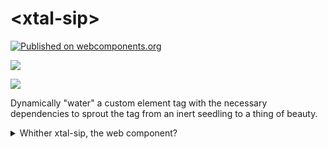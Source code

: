 # \<xtal-sip\>

[![Published on webcomponents.org](https://img.shields.io/badge/webcomponents.org-published-blue.svg)](https://www.webcomponents.org/element/xtal-sip)

<a href="https://nodei.co/npm/xtal-sip/"><img src="https://nodei.co/npm/xtal-sip.png"></a>

<img src="https://badgen.net/bundlephobia/minzip/xtal-sip">

Dynamically &#34;water&#34; a custom element tag with the necessary dependencies to sprout the tag from an inert seedling to a thing of beauty.

<details>
  <summary>Whither xtal-sip, the web component?</summary
  >
**NB:** xtal-sip, the web component, has decided to part ways with Middle-earth, and reminds its protégés, described below, that "The road goes ever on and on". 

xtal-sip's spirit lingers on in the hearts and minds of the functions contained in this package.  These functions are determined to carry out xtal-sip's mission.  They claim right of abode, and wish xtal-sip's next adventure will be filled with peace and tranquility.

<details>
<summary>
Backdrop, the good and the bad.
</summary>

The good:

Browsers now support ES modules, including relative references between files.  Hip hip hooray!

Dynamic imports of ES modules are shipping in every modern browser, which also support relative references.  Hip hip hooray!

The bad:

When it comes to cross-package resolution, on the other hand, the only proposal on the table is import maps. But whether import maps are going to be there for the long haul remains an open question, in my mind.  It has been [sitting behind a flag since version 74 in Chrome, and no release date has been announced](https://www.chromestatus.com/feature/5315286962012160).  Part of the reason for its languishing behind the flag, I think, is the lackluster response from other browser vendors.  It is [well-polyfilled](https://github.com/guybedford/es-module-shims), at least.   

Firefox is taking a bit of an [Of course...](https://www.youtube.com/watch?v=VBn8XttrSew)  [approach to the question](https://github.com/mozilla/standards-positions/issues/146), which I suppose is more than can be said of Safari.  Relying on bare import resolution still feels much more tenuous than I'd like.  The strongest case for relying on bare import resolution is there is no better competing alternative, for now.  I think, though, without some assurance of the longevity of the specification via cross-browser positive gestures, it will be an uphill battle building the infrastructure around import maps that it so sorely needs.  VS Code / TypeScript support is quite confusing and inconsistent, as far as supporting bare import specifiers. Ironically, VSCode is more helpful in this regard if one sticks with JS.  I would be motivated to raise bug reports in VS Code / TypeScript's crushing sea of issues, but on what basis can I argue that they are under any obligation to support this "standard" without cross-browser endorsement?

Back to the good:

1.  It seems (by design) that the strict rules that govern bare import specifiers happen to be largely compatible with the considerably more lenient rules that bundling tools like webpack and Parcel support.  Tools which many -- but not all -- developers have grown used to / fond of using, even during development. 
2.  For those of us who enjoy the lightweight, quick to load and reload, instantaneous, abstraction-free feedback of build-less development, the es-dev-server does a great job of server-side "polyfilling" import maps (or bare import specifiers with package.json serving as a substitute for import maps, to be accurate).  Other solutions from snowpack and unpkg.com are also consistent with bare import specifiers.  Perhaps with HTTP3, the gap between what is convenient to (this class of developers), and what runs best in production, will continue to narrow.

Back to the bad:

However, even in the sphere of web component development, not all web component libraries are making themselves compatible with the es-dev-server.  Some of that is due to legacy / backwards compatibility needs, which hopefully will fade with time.  But another looming cause is that a sizable portion of web component libraries are built on stencil (and perhaps other JSX libraries), which tend to work best with a bundling step, even during development.  The fact that the library uses JSX means that some compiling will be necessary anyway, so from that point of view, developers may not care much what else happens during a save.  But it does mean that there's a bit of a rift there.  I've tried, unsuccessfully, to use Ionic components, and Shoelace components, using bare import specifiers and the es-dev-server.  On the other hand Ionic and Shoelace both provide easy CDN url's.  But pointing a library exclusively to a (versioned) CDN url in the raw code doesn't seem like the right solution.

Another weakness of import maps, in my mind, is it isn't easy to collapse mappings of multiple bare import endpoints to a single bundled (CDN) url.  Perhaps this will come with bundled exchanges, but my guess is bundled exchanges will land in all browsers by the end of the decade, when the Igalium-based browser reaches 99% market share.  It still seems to be only Google people spearheading this initiative (bundled exchanges).  So what to do until then?

Back to the good:

Unlike other types of library references, web components have one nice advantage when it comes to imports:  They register global tag names, hence the only thing that matters is loading the library.  This, combined with the problem statement below is the impetus (currently) for xtal-sip.

Back to the bad:

Without browser support, all of these solutions depend on node.js as the development environment.  That kind of exclusive technical monoculture should give us pause.  And to take advantage of *all* modern web component libraries, including Ionic and Shoelace, it may require a bundling step as well if using bare imports only.  Even more of an exclusive set of technologies.

</details>

In addition to the problems discussed in detail in the "Backdrop" section above, consider this problem:

Most every web application can be recursively broken down into logical regions, building blocks which are assembled together to form the whole site.

xtal-sip promulgated the philosophical stance that at the most micro level, utilizing highly reusable, generic custom elements -- elements that can extend the HTML vocabulary, elements that could be incorporated into the browser, even -- form a great foundation to build on.

But as one zooms out from the micro to the macro, the nature of the components changes in significant ways.  

At the micro level, components will have few, if any, dependencies, and those dependencies will tend to be quite stable, and likely all be used.  The dependencies will skew more towards tightly coupled utility libraries. 

"Macro" level components will tend to be heavy on business-domain specific data, heavy on gluing / orchestrating smaller components, light on difficult, esoteric JavaScript.  They aren't confined to static JS files, and likely will include dynamic content as well.  They will also be heavy on conditional sections of the application only loading if requested by the user.

ES module based web components may or may not be the best fit for these application macro "modules".  A better fit might be a server-centric solution, like  [Rails](https://goiabada.blog/rails-components-faedd412ce19), just to take an example.  

A significant pain point has to do with loading all the third-party web components these macro components / compositions require, and loading them into memory only when needed.  

xtal-sip wishes to leave behind a world where:

1.  A declarative way of progressively, dynamically loading web component dependencies into memory on demand is provided.
2.  Do so without introducing another additional listing of dependencies that competes with import maps / package.json, or that isn't part of the web ecosystem.
3.  Workarounds for referencing libraries is possible, even when those libraries aren't consistent with bare import specifiers. 
4.  Productive development is possible, even outside the node.js monoculture.

## conditionalImport

xtal-sip's first protégé, conditionalImport, operates on a "strongest to weakest" ordering of mappings.  At the strongest level are link tags contained either in the head, or, for lower priority resources, towards the end.  For example:

```html
<!DOCTYPE html>
<html lang="en">
<head>
    <meta charset="UTF-8">
    <meta name="viewport" content="width=device-width, initial-scale=1.0">
    <title>Document</title>
    <link id="shoelace.css" rel=preload as=style href="https://cdn.jsdelivr.net/npm/@shoelace-style/shoelace@2.0.0-beta.21/dist/shoelace/shoelace.css">
    <link id="shoelace.js" rel=modulepreload href="https://cdn.jsdelivr.net/npm/@shoelace-style/shoelace@2.0.0-beta.21/dist/shoelace/shoelace.esm.js">
</head>
<body>
  ...
</body>
</html>
```

The browser already does some useful things with link tags, such as preloading resources ahead of time.  conditionalImport enhances/extends the functionality, building a mapping system around it, with very specific versions and integrity hashes.

At the middle specificity level, we have bare import specifiers / import maps, which can also serve the purpose of mapping to specific versions.  In some ways, it is more powerful than the link tag mappings (supporting scoped resolutions, for example), but it is less powerful in other ways (for example, providing hash integrity tests).  I could see standards evolving to link these two more closely together, however.

At the lowest specificity level, our final fallback is to just load an evergreen CDN URL.  Code which makes use of this last fallback probably shouldn't hard-code the specific version in it, for a variety of good-practice reasons.  It relies a bit on backwards compatibility, but it can always adopt slow moving versioning to mitigate the risk.

With link references, we can define a slew of easily streamable mappings.  For example:

```html
<html>
  <head>
    <!-- optional, provides the most specific, and powerful mapping -->
    <!-- Use modulepreload if used during initial presentation, lazyloadmapping if not -->
    <!-- modulepreloads should go in head tag, lazyloadmapping inside a xtal-sip tag somewhere towards the end -->
    <link integrity=... rel=modulepreload href="//cdn.snowpack.dev/@myScope@1.2.3/dist/my-bundled-elements.js" id="myScope/dist/my-bundled-elements.js" >
  </head>
  <body>
  ...
    <link integrity=... rel=modulelazyload  href="//unpkg.com/@yourScope@3.2.1/your-element-1.js?module" id="yourScope/your-element-1.js" >
    <link integrity=... rel=modulelazyload  href="//unpkg.com/@yourScope@3.2.1/your-element-2.js?module" id="yourScope/your-element-2.js" >
  </body>

</html>

```

xtal-sip's apprentices  will be able to work with these link tags, without the benefit of import maps or bare import specifiers.  

Then your library references can look like:

```JavaScript
conditionalImport(shadowDOMPeerElement, {
  'my-element-1':[
    ['myScope/dist/my-bundled-elements.js', () => import('@myScope/my-element-1.js'), '//unpkg.com/@myScope/my-element-1.js?module']
  ],
  'my-element-2':[
    ['myScope/dist/my-bundled-elements.js', () => import('@myScope/my-element-2.js'), '//unpkg.com/@myScope/my-element-2.js?module']
  ],
  'your-element-1':[
    ['yourScope/your-element-1.js', () => import('@yourScope/your-element-1.js'), '//unpkg.com/@yourScope/your-element-1.js?module']
  ] 
});
```

1.  When element my-element-1 is encountered in the same ShadowDOM realm as shadowDOMPeerElement, then:
    1.  If the first element of the array is defined, and if a corresponding link tag can be found with matching id (after waiting for DOMContentLoaded event if required), then the href from the link tag is loaded using import(...).  Note that id's become global constants.
    2.  If 1.i finds no link tag with matching id, or the first element is undefined, try evaluating the second element of the array, which is where import maps can shine.
    3.  If 1.i and 1.ii fail or aren't defined, do an import() of the third element of the array, an (evergreen) link to a CDN.

Note that the es-dev-server and most bundlers will resolve the second element of the array just fine (I think), so if no link tags are present, the second argument will come to the rescue.  The penalty of this approach is, of course, a more complicated import statement, but now we have lazy loading into memory, an optional backup for running the code on a plain http server like nginx, with or without bundling, and optional hash integrity checks.

As mentioned earlier, perhaps if such a system took hold, import maps could, in the future, be enhanced, also, to search the link tags for a tag with matching href, and apply whatever integrity attribute it finds in this case.

Hard-coding hash integrity attributes in raw code would be a maintenance nightmare.

## Security Implications

Note that link tags are going to be causing script to load.  Most lists of "dangerous tags" to filter out [include](https://stackoverflow.com/questions/17369559/html-dangerous-tags-to-avoid-while-developing-a-chat-application) the link tag, but do make sure that is the case for your server.

## More whittling [TODO]

JS is expensive, so anything that can be done to reduce the size of JS, while making the api less painful to work with, is a win-win.

```JavaScript
// CDN Computed Value For myScope
const CVMyScope = ({localName}) => `https://unpkg.com/@myScope/${localName}.js?module`;
conditionalImport(shadowDOMPeerElement, {
  'my-element-1':[
    ['myScope/dist/my-bundled-elements.js', () => import('@myScope/my-element-1.js'), CVMyScope]
  ],
  'my-element-2':[
    ['myScope/dist/my-bundled-elements.js', () => import('@myScope/my-element-2.js'), CVMyScope],
  ],
  'your-element':[
    ['yourScope_your-element_1', () => import('@yourScope/your-element.js')]
  ] 
});
```

## Extra dry [TODO:  only partly implemented]:

```JavaScript
// CDN Computed Value For MyScope
const CVMyScope = ({tagName}) => `//unpkg.com/@myScope/${tagName}.js?module`;
conditionalImport(shadowDOMPeerElement, {
  'my-{element-1|element-2}':[
    ['myScope_my_bundled_elements', [() => import(`@myScope/my-element-1.js`), () => import('@myScope/my-element-2.js')], CVMyScope]
  ],
});
```

There's a little bit of redundancy above, so as not to break compatibility with bundlers / polyfills.

If an element matches the first option (element-1), and the first element of the array doesn't match any link tags, then move on to the second element of the array, that focuses on import maps.

Since we matched on my-element-1, evaluate the first element of the dynamic import array.  If an element matches the second option (my-element-2), evaluate the second element of the array.  Etc.

## Preemptive Loading

If we are working on a device with sufficient memory and other resources, perhaps we don't want to wait to discover an active custom element, and want to just load the dependencies ahead of time.  Yet we do want to take advantage of the mapping fallback system this library provides.  You can use the preemptiveImport function:

```JavaScript
preemptiveImport( ['yourScope/your-element-1.js', () => import('@yourScope/your-element-1.js'), '//unpkg.com/@yourScope/your-element-1.js?module'] );
```

## Do we really need two mapping systems?

So I'm suggesting no less than two ways of mapping JS files here:

1.  A flat, streamable list of link tags, placed strategically to fit the loading sequence of files as flexibly as possible.
2.  A hierarchical look-up that recognizes sub-scoping, all in one place, tailored specifically for JS.

Having two potentially overlapping lists like this is admittedly [a bit irregular](https://www.youtube.com/watch?v=eOnTnQNNfvg).  Maybe some uber mapping system, not recognized by the browser (like package-lock.json?) could be used to generate both. Bundlers could probably be trained to look at the code and generate, at build time, the optimal link / importmap combination.

But I don't see a way around acknowledging the existence of both of these mappings, as far as the browser runtime.

## Language of the middle

An extra challenge posed by [shoelace.style](https://shoelace.style/?id=quick-start) and [ionic](https://ionicframework.com/docs/intro/cdn#ionic-framework-cdn) is that their CDN requires not one but two references -- one to a bundled js file, the other to a bundled css file.  I suspect other design libraries built with Stencil will follow suit (and probably have).

It's also been my experience that, with web components, [when it comes to fonts](https://github.com/bahrus/scratch-box), referencing a css file that needs to be placed outside any ShadowDOM is a common need.

How should we modify the conditionalImport function to accommodate both js reference(s) and css reference(s), some of them needing to be added (say) to document.head?

This is subject to change as the CSS/stylesheet modules / constructible stylesheet proposals flap in the wind, but I'm thinking:

```html
<html>
  <head>
    <!-- optional, provides the most specific, and powerful mapping -->
    <!-- Use modulepreload, preload if used during initial presentation, lazyload, modulelazyload if not -->
    <!-- preloads should go in head tag,  lazyload's  somewhere towards the end of the document -->
    <link integrity=... rel=modulepreload     href="//cdn.snowpack.dev/@myScope@1.2.3/dist/my-bundled-elements.js" id="myScope_my_bundled_elements">
    <link integrity=... rel=preload as=style  href="//www.jsdelivr.com/@someCommonSharedCSSFramework@11.12.13/some-common-css.css" id="someCommonSharedCSSFramework_some_common_css">
  </head>
  <body>
  ...
    <link integrity=... rel=modulelazyload   href="//unpkg.com/@yourScope@3.2.1/your-element-1.js?module" id=yourScope_your-element_1>
    <link integrity=... rel=lazyload as=style  href="//cdn.snowpack.dev/@myScope@1.2.3/dist/my-bundled-css-font.css" id="myScope_my_bundled_css_fonts">
  </body>
</html>
```


```JavaScript
const CVMyScope = ({tagName}) => `//unpkg.com/@myScope/${tagName}.js?module`;
conditionalImport(shadowDOMPeerElement, {
  'my-element-1':[
    ['myScope_my_bundled_elements', () => import('@myScope/my-element-1.js'), CVMyScope],
    ['myScope_my_bundled_css_fonts', {type: 'css', cssScope: 'global'}, '//www.jsdelivr.com/package/npm/@myScope/dist/my-bundled-font.css'],
    ['someCommonSharedCSSFramework_some_common_css', {type: 'css', cssScope: 'shadow'}, '//www.jsdelivr.com/@someCommonSharedCSSFramework/some-common-css.css']
  ],
  'my-element-2':[
    ['myScope_my_bundled_elements', () => import('@myScope/my-element-2.js'), CVMyScope],
    ['someCommonSharedCSSFramework_some_common_css', {type: 'css', cssScope: 'shadow'}, '//www.jsdelivr.com/@someCommonSharedCSSFramework/some-common-css.css']
  ],
  'your-element-1':[
    ['yourScope_your-element_1',() => import('@yourScope/your-element-1.js'), '//unpkg.com/@yourScope/your-element-1.js?module']
  ] 
});

```

**NB:** There are some known kinks to be worked out with the syntax above [TODO].

## Are we being unfair to CSS?

Does the import map proposal impose an unfair advantage to JS over CSS?  This important question raised by Firefox really hits home to me.

The fact that we've been able to import JS now for a number of years, and not HTML, strikes me as *extremely* unfair.  Are we doing the same thing here?  I'm not sure...

Relative references (relative to the JS file location) would still work with no mapping, should CSS Stylesheet / Modules become a thing:

```JavaScript
import('./my-css.css', {type: 'css'})
```

in tandem [with](https://github.com/WICG/construct-stylesheets/issues/45#issuecomment-577674453) [constructible](https://bugzilla.mozilla.org/show_bug.cgi?id=1520690) [stylesheets](https://www.chromestatus.com/features/5394843094220800) (*how* is fuzzy in my mind).

If CSS/Stylesheet modules allows imports from JS, via relative paths, then one library package could import css packages from another via a JS cross-package "bridge" reference, which could leverage import maps. 

<details>
  <summary>Is a unifying cross-package syntax across JS / HTML / CSS / WASM really possible?</summary>

Yes, it seems it would be nice for a CSS file to reference JS files directly (following importmap rules), especially because Houdini.  So that would appear to be a next step in order to achieve symmetry and universality.

It is interesting to note that Webpack provides a node resolver for [Less](https://www.npmjs.com/package/less-loader#webpack-resolver) and SASS, using the tilda operator.  That would appear to be another prerequisite for native CSS, in order to achieve universality.

CSS imports are quite closely tied to media queries, which certainly isn't often a criteria with JS, but I can see scenarios where it might be nice to specify different JS dependencies based on media queries.  

The concern raised by Firefox is a good one -- ideally there *would* be one solution for everything.  And it's certainly worth bringing up the issue early, to gain a fuzzy idea how this will work.  But my first instinct is that the idea that there should be a single mapping that manages all cross-package mappings, for all types of resources, and for all types of attributes, is a good one to consider, but, like other similar attempts, [seems out of reach of mortals for the time being](https://en.wikipedia.org/wiki/Unified_field_theory).  That ship has sailed, essentially, by the existence of preload tags and existing import syntax for CSS, which differs from JS.

Maybe my first instinct is wrong, and it isn't that out of reach.  Let's assume, after careful analysis, that:

1.  The analysis presented here, that imports for JS is best served by a combination of flat mappings, combined with a [hierarchical JSON to represent scoping](https://github.com/WICG/import-maps#multiple-versions-of-the-same-module) is correct.
2.  The right solution for CSS is also, like JS, a combination of flat mappings, combined with a hierarchy to represent CSS Scoping.
3.  The scoping rules for JS would never conflict with the scoping rules for CSS.

We would then have a strong case that in fact it is useful to combine the two mappings into one JSON blob.  We could then expand the role of import maps, with scoping for both JS and CSS, and perhaps other hierarchies that are only applicable to JS, and other hierarchies only applicable to CSS, as additional keys in the JSON schema.

But none of this invalidates going forward with import maps for JS. Just add support for CSS when it's ready.

On the other hand, if some other data structure is best suited to complement cross-package referencing for CSS, I don't see how JS import maps would interfere with adding that TBD data structure, side-by-side with JS import mapping.

This debate reminds me a bit over the debate about [DRY](https://www.madetech.com/blog/when-to-avoid-the-dry-principle).  Is the possible elimination of a little redundancy between JS and CSS mapping worth the risk of getting locked into an unsustainable abstraction?  I honestly don't know.

</details>

I don't think we should feel that bad if there isn't perfect symmetry between JS and CSS mappings.

1.  The early years of the web demonstrate that HTML can be useful by itself without external CSS files.  And clearly JS by itself can be useful -- web components can be built using JS alone, as can many useful software applications.  But there has yet to be a significant role played by standalone CSS files.  They exist to serve HTML (or JS, depending).  What this means is that while the demand for JS to be able to reference other packages has been proven by the rapid rise of npm, and while the demand for HTML being able to reference third-party HTML demonstrated by the ubiquity of iframes and html include libraries like JQuery's load function, these demands go well beyond any concerns about reducing bandwidth by sharing common code.  The demand for sharing css files across packages has certainly proven itself -- take Bootstrap or web fonts, that can be shared via a CDN, for example.  But one doesn't find many such packages which have the kind of dependency tree we expect all the time with JS.
2.  node.css only has a fraction of the download rate as node.js. 
3.  CSS has had a syntax for importing other css files for years.  Perhaps it could be improved, but the case for reinventing the wheel, in order to match what is done for JS, is quite weak.


**NB:** There is an [interesting proposal](https://discourse.wicg.io/t/proposal-fetch-maps/4259), backed by one of the foremost experts in the area (imports of various formats / fetch / etc). that might be considered a competing proposal to using link preload/lazyload mappings suggested  here.  What that proposal and this one share is the view that import maps would help the platform, just that it might not be the last step to cross-package dependencies, and other concerns.  Baby steps!




